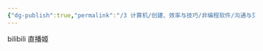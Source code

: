```yaml
---
{"dg-publish":true,"permalink":"/3 计算机/创建、效率与技巧/非编程软件/沟通与交流/直播软件/","title":"直播软件"}
---
```



bilibili 直播姬